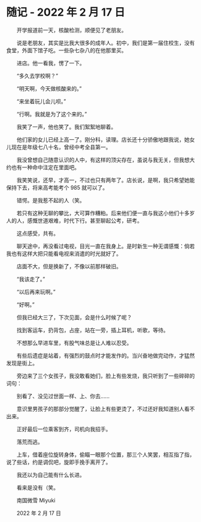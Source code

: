 # 随记 - 2022 年 2 月 17 日

　　开学报道前一天，核酸检测，顺便见了老朋友。

　　说是老朋友，其实是比我大很多的成年人。初中，我们是第一届住校生，没有食堂，外面下馆子吃。一些杂七杂八的在他那里买。

　　进店。他一看我，愣了一下。

　　“多久去学校啊？”

　　“明天啊，今天做核酸来的。”

　　“来坐着玩儿会儿呗。”

　　“行啊。我就是为了这个来的。”

　　我笑了一声，他也笑了。我们絮絮地聊着。

　　他们家的女儿已经上高一了。刚分科，读理。店长还十分骄傲地跟我说，她女儿现在是年级七八十名，曾经中考全县第一。

　　我没曾想自己随意认识的人中，有这样的顶尖存在，虽说与我无关，但我想大约也有一种命中注定在里面吧。

　　我笑笑说，还早，才高一，不过也只有两年了。店长说，是啊，我只希望她能保持下去，将来高考能考个 985 就可以了。

　　错愕。是我惹不起的人（笑。

　　若只有这种无聊的攀比，大可算作糟粕。后来他们便一直与我这小他们十多岁人的人，感慨世道艰难，时代下行。甚至聊起公考，研考。

　　这点感受，共有。

　　聊天途中，再没看过电视，目光一直在我身上。是时新生一种无谓感慨：倘若我也有这样大把只能看电视来消遣的时光就好了。

　　店面不大，但是换新了，不像以前那样破旧。

　　“我该走了。”

　　“以后再来玩啊。”

　　“好啊。”

　　但我已经大三了，下次见面，会是什么时候了呢？



　　找到客运车，扔背包，占座，站在一旁，插上耳机，听歌，等待。

　　不想那么早进车里，有股气味总是让人难以忍受。

　　有些后遗症是站着，有强烈的鼓点时才能发作的。当兴奋地做完动作，才猛然发现是街上。

　　旁边来了三个女孩子，我没敢看她们，脸上有些发烧，我只听到了一些碎碎的词句：

　　别看了、没见过世面一样、上、你去……

　　意识里男孩子的那部分觉醒了，让脸上有些更烫了，不过还好我知道别人看不出来。

　　正好最后一位乘客到齐，司机向我招手。

　　落荒而逃。

　　上车，借着座位旋转身体，偷瞄一眼那个位置，那三个人笑罢，相互指了指，说了些话，约是调侃吧，旋即手挽手离开了。

　　我还以为自己能有什么长进。

　　看来是没有（笑。



　　南国微雪 Miyuki

　　2022 年 2 月 17 日

